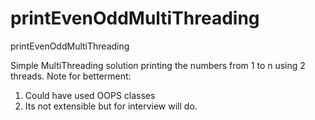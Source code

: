 # printEvenOddMultiThreading
printEvenOddMultiThreading


Simple MultiThreading solution printing the numbers from 1 to n using 2 threads.
Note for betterment: 
1. Could have used OOPS classes
2. Its not extensible but for interview will do.
